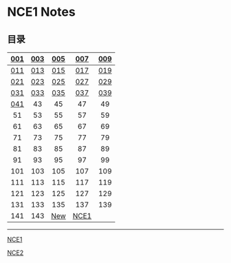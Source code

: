 # **NCE1 Notes**  
## **目录**  
| [001](https://github.com/moodHappy/HelloWorld/blob/master/NCE%20notes%20md%2FNCE%20Note1%2F001.md) | [003](https://github.com/moodHappy/HelloWorld/blob/master/NCE%20notes%20md%2FNCE%20Note1%2F003.md) | [005](https://github.com/moodHappy/HelloWorld/blob/master/NCE%20notes%20md%2FNCE%20Note1%2F005.md) | [007](https://github.com/moodHappy/HelloWorld/blob/master/NCE%20notes%20md%2FNCE%20Note1%2F007.md) | [009](https://github.com/moodHappy/HelloWorld/blob/master/NCE%20notes%20md%2FNCE%20Note1%2F009.md) |
|:-:|:-:|:-:|:-:|:-:|
| [011](https://github.com/moodHappy/HelloWorld/blob/master/NCE%20notes%20md%2FNCE%20Note1%2F011.md) | [013](https://github.com/moodHappy/HelloWorld/blob/master/NCE%20notes%20md%2FNCE%20Note1%2F013.md) | [015](https://github.com/moodHappy/HelloWorld/blob/master/NCE%20notes%20md%2FNCE%20Note1%2F015.md) | [017](https://github.com/moodHappy/HelloWorld/blob/master/NCE%20notes%20md%2FNCE%20Note1%2F017.md) | [019](https://github.com/moodHappy/HelloWorld/blob/master/NCE%20notes%20md%2FNCE%20Note1%2F019.md) |
| [021](https://github.com/moodHappy/HelloWorld/blob/master/NCE%20notes%20md%2FNCE%20Note1%2F021.md) | [023](https://github.com/moodHappy/HelloWorld/blob/master/NCE%20notes%20md%2FNCE%20Note1%2F023.md) | [025](https://github.com/moodHappy/HelloWorld/blob/master/NCE%20notes%20md%2FNCE%20Note1%2F025.md) | [027](https://github.com/moodHappy/HelloWorld/blob/master/NCE%20notes%20md%2FNCE%20Note1%2F027.md) | [029](https://github.com/moodHappy/HelloWorld/blob/master/NCE%20notes%20md%2FNCE%20Note1%2F029.md) |
| [031](https://github.com/moodHappy/HelloWorld/blob/master/NCE%20notes%20md%2FNCE%20Note1%2F031.md) | [033](https://github.com/moodHappy/HelloWorld/blob/master/NCE%20notes%20md%2FNCE%20Note1%2F033.md) | [035](https://github.com/moodHappy/HelloWorld/blob/master/NCE%20notes%20md%2FNCE%20Note1%2F035.md) | [037](https://github.com/moodHappy/HelloWorld/blob/master/NCE%20notes%20md%2FNCE%20Note1%2F037.md) | [039](https://github.com/moodHappy/HelloWorld/blob/master/NCE%20notes%20md%2FNCE%20Note1%2F039.md) |
| [041](https://github.com/moodHappy/HelloWorld/blob/master/NCE%20notes%20md%2FNCE%20Note1%2F041.md) |  43 | 45 | 47 | 49 |
| 51 | 53 | 55 | 57 | 59 |
| 61 | 63 | 65 | 67 | 69 |
| 71 | 73 | 75 | 77 | 79 |
| 81 | 83 | 85 | 87 | 89 |
| 91 | 93 | 95 | 97 | 99 |
| 101 | 103 | 105 | 107 | 109 |
| 111 | 113 | 115 | 117 | 119 |
| 121 | 123 | 125 | 127 | 129 |
| 131 | 133 | 135 | 137 | 139 |
| 141 | 143 |  [New](https://github.com/moodHappy/HelloWorld/blob/master/Reading%20notes.md)   |  [NCE1](https://github.com/moodHappy/HelloWorld/blob/master/NCE%20notes%20md%2FNCE%20Note1%2Fnce1%20notes.txt)   |     |
  

---
[NCE1](https://github.com/moodHappy/HelloWorld/blob/master/NCE%20notes%20md%2FNCE%20Note1%2FTable%20of%20contents.md)  

[NCE2](https://github.com/moodHappy/HelloWorld/blob/master/NCE%20notes%20md%2FNCE%20Note2%2FTable%20of%20contents.md)



